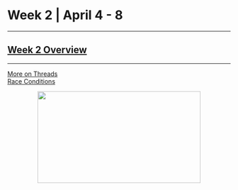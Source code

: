 # Week 2 | April 4 - 8
---

## [Week 2 Overview](https://seattleu.instructure.com/courses/1602598/pages/week-2-synopsis)
---

[More on Threads](pages/thread.md) <br>
[Race Conditions](pages/racecond.md) <br>


<p align="center">
  <img width="368" height="207" src="https://www.intel.com/content/dam/www/central-libraries/us/en/images/adobestock-51490712-orginal-rwd.jpg.rendition.intel.web.368.207.jpg">
</p>
